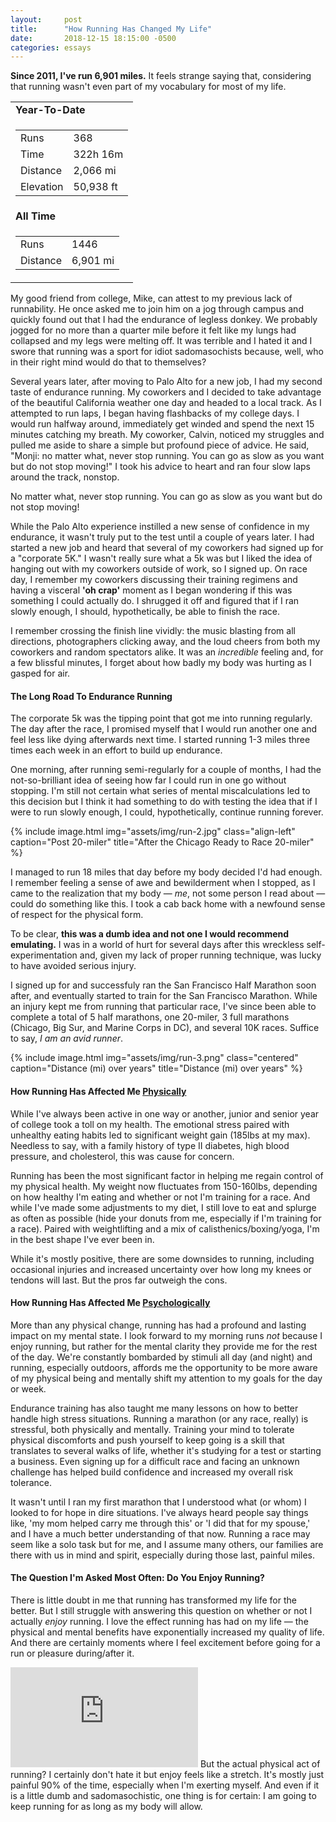 ```yaml
---
layout:     post
title:      "How Running Has Changed My Life"
date:       2018-12-15 18:15:00 -0500
categories: essays
---
```


<p class="lead"><strong class="red">Since 2011, I've run 6,901 miles.</strong> It feels strange saying that,
considering that running wasn't even part of my vocabulary for most of my life.</p>

<table class="run-stats-table">
  <tbody>
    <tr>
      <td><strong>Year-To-Date</strong></td>
    </tr>
    <tr>
      <td class="p-0">
        <table>
          <tbody>
            <tr><td>Runs</td><td>368</td></tr>
            <tr><td>Time</td><td>322h 16m</td></tr>
            <tr><td>Distance</td><td>2,066 mi</td></tr>
            <tr><td>Elevation</td><td>50,938 ft</td></tr>
          </tbody>
        </table>
      </td>
    </tr>
    <tr>
      <td><strong>All Time</strong></td>
    </tr>
    <tr>
      <td class="p-0">
        <table>
          <tbody>
            <tr><td>Runs</td><td>1446</td></tr>
            <tr><td>Distance</td><td>6,901 mi</td></tr>
          </tbody>
        </table>
      </td>
    </tr>
  </tbody>
</table>

My good friend from college, Mike, can attest to my previous lack of runnability. He once asked
me to join him on a jog through campus and quickly found out that I had the endurance of legless donkey.
We probably jogged for no more than a quarter mile before it felt like my lungs had collapsed
and my legs were melting off. It was terrible and I hated it and I swore that running was a sport for
idiot sadomasochists because, well, who in their right mind would do that to themselves?

Several years later, after moving to Palo Alto for a new job, I had my second taste of endurance running.
My coworkers and I decided to take advantage of the beautiful California weather one day and headed to a local track.
As I attempted to run laps, I began having flashbacks of my college days. I would run halfway around, immediately
get winded and spend the next 15 minutes catching my breath. My coworker, Calvin, noticed my struggles and pulled
me aside to share a simple but profound piece of advice. He said, "Monji: no matter what, never stop
running. You can go as slow as you want but do not stop moving!" I took his advice to heart and ran four slow
laps around the track, nonstop.

<div class="quote large">
  No matter what, never stop running. You can go as slow as you want but do not stop moving!
</div>

While the Palo Alto experience instilled a new sense of confidence in my endurance, it wasn't truly put to the test
until a couple of years later. I had started a new job and heard that several of my coworkers had signed up for
a "corporate 5K." I wasn't really sure what a 5k was but I liked the idea of hanging out with my coworkers outside of work,
so I signed up. On race day, I remember my coworkers discussing their training regimens and having a visceral **'oh crap'**
moment as I began wondering if this was something I could actually do. I shrugged it off and figured that if I ran
slowly enough, I should, hypothetically, be able to finish the race.

I remember crossing the finish line vividly: the music blasting from all directions, photographers clicking away,
and the loud cheers from both my coworkers and random spectators alike. It was an _incredible_ feeling and,
for a few blissful minutes, I forget about how badly my body was hurting as I gasped for air.

#### The Long Road To Endurance Running

The corporate 5k was the tipping point that got me into running regularly. The day after the race, I promised
myself that I would run another one and feel less like dying afterwards next time. I started running 1-3 miles
three times each week in an effort to build up endurance.

One morning, after running semi-regularly for a couple of months, I had the not-so-brilliant idea of seeing how
far I could run in one go without stopping. I'm still not certain what series of mental miscalculations led to this
decision but I think it had something to do with testing the idea that if I were to run slowly enough, I could,
hypothetically, continue running forever.

{% include image.html
  img="assets/img/run-2.jpg"
  class="align-left"
  caption="Post 20-miler"
  title="After the Chicago Ready to Race 20-miler" %}

I managed to run 18 miles that day before my body decided I'd had enough. I remember feeling a sense of awe and
bewilderment when I stopped, as I came to the realization that my body &mdash; _me_, not some person I read about
&mdash; could do something like this. I took a cab back home with a newfound sense of respect for the physical form.

To be clear, **this was a dumb idea and not one I would recommend emulating.** I was in a world of hurt for several
days after this wreckless self-experimentation and, given my lack of proper running technique, was lucky to have
avoided serious injury.

I signed up for and successfuly ran the San Francisco Half Marathon soon after, and eventually started to train
for the San Francisco Marathon. While an injury kept me from running that particular race, I've since been able to
complete a total of 5 half marathons, one 20-miler, 3 full marathons (Chicago, Big Sur, and Marine Corps in DC),
and several 10K races. Suffice to say, _I am an avid runner_.

{% include image.html
  img="assets/img/run-3.png"
  class="centered"
  caption="Distance (mi) over years"
  title="Distance (mi) over years" %}

#### How Running Has Affected Me <u>Physically</u>

While I've always been active in one way or another, junior and senior year of college took a toll on my health.
The emotional stress paired with unhealthy eating habits led to significant weight gain (185lbs at my max). Needless
to say, with a family history of type II diabetes, high blood pressure, and cholesterol, this was cause for concern.

Running has been the most significant factor in helping me regain control of my physical health. My weight now fluctuates
from 150-160lbs, depending on how healthy I'm eating and whether or not I'm training for a race. And while I've made
some adjustments to my diet, I still love to eat and splurge as often as possible (hide your donuts from me,
especially if I'm training for a race). Paired with weightlifting and a mix of calisthenics/boxing/yoga, I'm in the best
shape I've ever been in.

While it's mostly positive, there are some downsides to running, including occasional injuries and increased uncertainty
over how long my knees or tendons will last. But the pros far outweigh the cons.

#### How Running Has Affected Me <u>Psychologically</u>

More than any physical change, running has had a profound and lasting impact on my mental state. I look forward to my morning
runs _not_ because I enjoy running, but rather for the mental clarity they provide me for the rest of the day.
We're constantly bombarded by stimuli all day (and night) and running, especially outdoors, affords me
the opportunity to be more aware of my physical being and mentally shift my attention to my goals for the day or week.

Endurance training has also taught me many lessons on how to better handle high stress situations. Running a marathon
(or any race, really) is stressful, both physically and mentally. Training your mind to tolerate physical discomforts and
push yourself to keep going is a skill that translates to several walks of life, whether it's studying for a test or starting a
business. Even signing up for a difficult race and facing an unknown challenge has helped build confidence and increased my overall
risk tolerance.

It wasn't until I ran my first marathon that I understood what (or whom) I looked to for hope in dire situations. I've
always heard people say things like, 'my mom helped carry me through this' or 'I did that for my spouse,' and
I have a much better understanding of that now. Running a race may seem like a solo task but for me, and I assume many others,
our families are there with us in mind and spirit, especially during those last, painful miles.

#### The Question I'm Asked Most Often: Do You Enjoy Running?

There is little doubt in me that running has transformed my life for the better. But I still struggle with answering this
question on whether or not I actually _enjoy_ running. I love the effect running has had on my life &mdash; the physical
and mental benefits have exponentially increased my quality of life. And there are certainly moments where
I feel excitement before going for a run or pleasure during/after it.

<iframe height='160' width='300' frameborder='0' allowtransparency='true' scrolling='no' class='strava-widget' src='https://www.strava.com/athletes/33973749/activity-summary/0e70f96713f531dfe46cff6df6819045dae45ab4'></iframe>
But the actual physical act of running? I certainly don't hate it but enjoy feels like a stretch. It's mostly just painful
90% of the time, especially when I'm exerting myself. And even if it is a little dumb and sadomasochistic, one thing is for
certain: I am going to keep running for as long as my body will allow.
